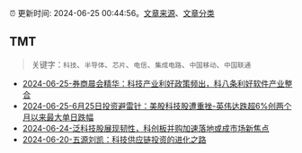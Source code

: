 :alarm_clock: 更新时间: 2024-06-25 00:44:56。[文章来源](/README.md)、[文章分类](/TAGS.md)

## TMT


> 关键字：`科技`、`半导体`、`芯片`、`电信`、`集成电路`、`中国移动`、`中国联通`



- [2024-06-25-券商晨会精华：科技产业利好政策频出，科八条利好软件产业整合](https://www.cls.cn/detail/1713390) 
- [2024-06-25-6月25日投资避雷针：美股科技股遭重挫-英伟达跌超6%创两个月以来最大单日跌幅](https://www.cls.cn/detail/1713393) 
- [2024-06-24-泛科技股展现韧性，科创板并购加速落地或成市场新焦点](https://www.cls.cn/detail/1712273) 
- [2024-06-20-五源刘凯：科技供应链投资的进化之路](https://posts.careerengine.us/p/66737bde362eae34f60422bb) 
